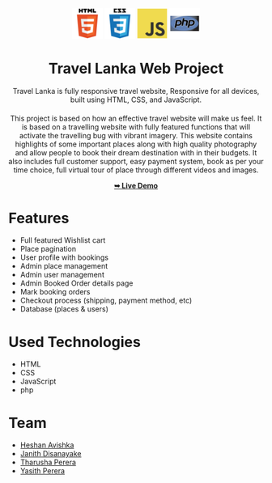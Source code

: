 <div align="center">
      <img src="https://raw.githubusercontent.com/devicons/devicon/master/icons/html5/html5-original-wordmark.svg" alt="html5" width="60" height="60"/>
      <img src="https://raw.githubusercontent.com/devicons/devicon/master/icons/css3/css3-original-wordmark.svg" alt="css3" width="60" height="60"/>
      <img src="https://raw.githubusercontent.com/devicons/devicon/master/icons/javascript/javascript-original.svg" alt="javascript" width="60" height="60"/>
      <img src="https://raw.githubusercontent.com/devicons/devicon/master/icons/php/php-original.svg" alt="php" width="60" height="60"/>
</div>


<div align="center">

# Travel Lanka Web Project

Travel Lanka is fully responsive travel website,
Responsive for all devices, built using HTML, CSS, and JavaScript.

####
This project is based on how an effective travel website will make us feel. It is based on a travelling website with fully featured functions that will activate the travelling bug with vibrant imagery. This website contains highlights of some important places along with high quality photography and allow people to book their dream destination with in their budgets. It also includes full customer support, easy payment system, book as per your time choice, full virtual tour of place through different videos and images.

<a href="https://pruthuvide.github.io/Travel-Lanka-Website"><strong>➥ Live Demo</strong></a>
</div>



# Features

* Full featured Wishlist cart
* Place pagination
* User profile with bookings
* Admin place management
* Admin user management
* Admin Booked Order details page
* Mark booking orders
* Checkout process (shipping, payment method, etc)
* Database (places & users)


####

# Used Technologies

* HTML
* CSS
* JavaScript
* php


# Team


- [Heshan Avishka](https://github.com/HeshanAW99)
- [Janith Disanayake](https://github.com/Janith3003)
- [Tharusha Perera](https://github.com/tharusha1004)
- [Yasith Perera](https://github.com/yasith299)

